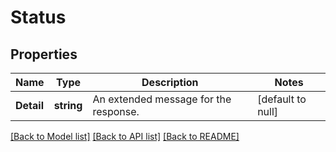 # Status

## Properties
Name | Type | Description | Notes
------------ | ------------- | ------------- | -------------
**Detail** | **string** | An extended message for the response. | [default to null]

[[Back to Model list]](../README.md#documentation-for-models) [[Back to API list]](../README.md#documentation-for-api-endpoints) [[Back to README]](../README.md)


